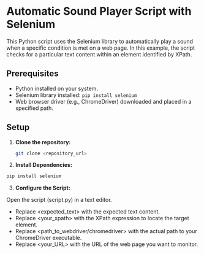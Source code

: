 # Automatic Sound Player Script with Selenium

This Python script uses the Selenium library to automatically play a sound when a specific condition is met on a web page. In this example, the script checks for a particular text content within an element identified by XPath.

## Prerequisites

- Python installed on your system.
- Selenium library installed: `pip install selenium`
- Web browser driver (e.g., ChromeDriver) downloaded and placed in a specified path.

## Setup

1. **Clone the repository:**
   ```bash
   git clone <repository_url>
   ```

2. **Install Dependencies:**

```bash
pip install selenium
```

3. **Configure the Script:**

Open the script (script.py) in a text editor.
- Replace <expected_text> with the expected text content.
- Replace <your_xpath> with the XPath expression to locate the target element.
- Replace <path_to_webdriver/chromedriver> with the actual path to your ChromeDriver executable.
- Replace <your_URL> with the URL of the web page you want to monitor.
